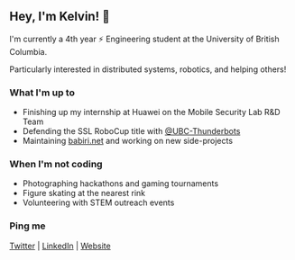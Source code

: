 ## Hey, I'm Kelvin! 👋

I'm currently a 4th year :zap: Engineering student at the University of British Columbia. 

Particularly interested in distributed systems, robotics, and helping others!

### What I'm up to
- Finishing up my internship at Huawei on the Mobile Security Lab R&D Team
- Defending the SSL RoboCup title with [@UBC-Thunderbots](https://github.com/UBC-Thunderbots/Software)
- Maintaining [babiri.net](https://www.babiri.net/#/) and working on new side-projects

### When I'm not coding
- Photographing hackathons and gaming tournaments
- Figure skating at the nearest rink
- Volunteering with STEM outreach events

### Ping me
[Twitter](https://twitter.com/NotCelsiusDeg) | [LinkedIn](https://www.linkedin.com/in/kelvinkoon/) | [Website](http://kelvinkoon.github.io/)
